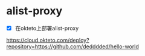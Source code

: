 # alist-proxy

- [x] 在okteto上部署alist-proxy

https://cloud.okteto.com/deploy?repository=https://github.com/dedddded/hello-world
